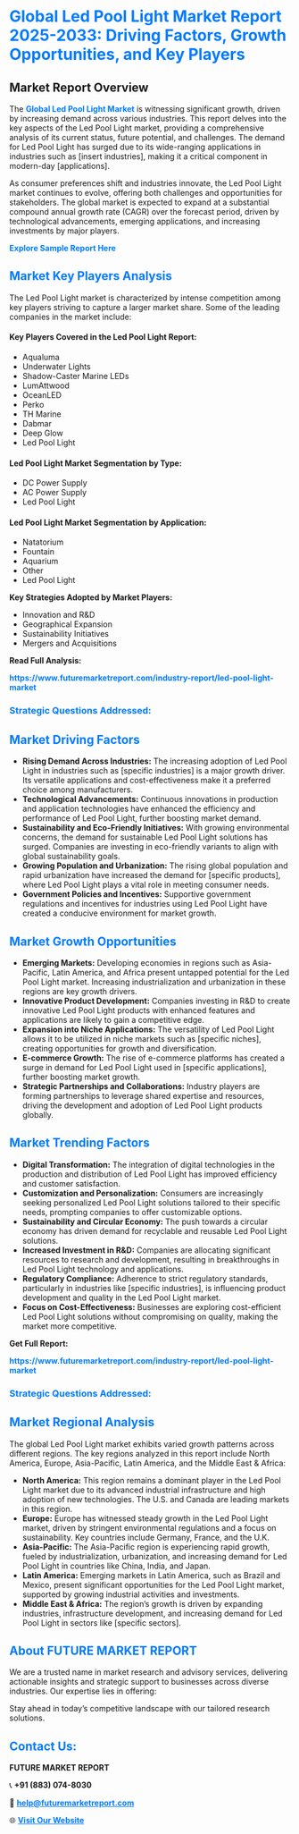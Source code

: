 <h1 style="color: #007BFF;">Global Led Pool Light Market Report 2025-2033: Driving Factors, Growth Opportunities, and Key Players</h1>

<section id="overview">
<h2>Market Report Overview</h2>
<p>The <a href="https://www.futuremarketreport.com/industry-report/led-pool-light-market" style="color: #007BFF; text-decoration: none;"><strong>Global Led Pool Light Market</strong></a> is witnessing significant growth, driven by increasing demand across various industries. This report delves into the key aspects of the Led Pool Light market, providing a comprehensive analysis of its current status, future potential, and challenges. The demand for Led Pool Light has surged due to its wide-ranging applications in industries such as [insert industries], making it a critical component in modern-day [applications].</p>
<p>As consumer preferences shift and industries innovate, the Led Pool Light market continues to evolve, offering both challenges and opportunities for stakeholders. The global market is expected to expand at a substantial compound annual growth rate (CAGR) over the forecast period, driven by technological advancements, emerging applications, and increasing investments by major players.</p>
</section>

<section id="overview">
<p><a href="https://www.futuremarketreport.com/request-sample/reportId=99971" style="color: #007BFF; text-decoration: none;"><strong>Explore Sample Report Here</strong></a></p>
</section>

<section id="key-players">
<h2 style="color: #007BFF;">Market Key Players Analysis</h2>
<p>The Led Pool Light market is characterized by intense competition among key players striving to capture a larger market share. Some of the leading companies in the market include:</p>
<h4>Key Players Covered in the Led Pool Light Report:</h4>
<ul><li>Aqualuma</li><li>Underwater Lights</li><li>Shadow-Caster Marine LEDs</li><li>LumAttwood</li><li>OceanLED</li><li>Perko</li><li>TH Marine</li><li>Dabmar</li><li>Deep Glow</li><li>Led Pool Light</li></ul>
<h4>Led Pool Light Market Segmentation by Type:</h4>
<ul><li>DC Power Supply</li><li>AC Power Supply</li><li>Led Pool Light</li></ul>

<h4>Led Pool Light Market Segmentation by Application:</h4>
<ul><li>Natatorium</li><li>Fountain</li><li>Aquarium</li><li>Other</li><li>Led Pool Light</li></ul>
<p><strong>Key Strategies Adopted by Market Players:</strong></p>
<ul>
<li>Innovation and R&D</li>
<li>Geographical Expansion</li>
<li>Sustainability Initiatives</li>
<li>Mergers and Acquisitions</li>
</ul>
</section>

<section>
<p><strong>Read Full Analysis: </strong></p><a href="https://www.futuremarketreport.com/industry-report/led-pool-light-market" style="color: #007BFF; text-decoration: none;"><strong>https://www.futuremarketreport.com/industry-report/led-pool-light-market</strong></a>
<h3 style="color: #007BFF;">Strategic Questions Addressed:</h3>
</section>

<section id="driving-factors">
<h2 style="color: #007BFF;">Market Driving Factors</h2>
<ul>
<li><strong>Rising Demand Across Industries:</strong> The increasing adoption of Led Pool Light in industries such as [specific industries] is a major growth driver. Its versatile applications and cost-effectiveness make it a preferred choice among manufacturers.</li>
<li><strong>Technological Advancements:</strong> Continuous innovations in production and application technologies have enhanced the efficiency and performance of Led Pool Light, further boosting market demand.</li>
<li><strong>Sustainability and Eco-Friendly Initiatives:</strong> With growing environmental concerns, the demand for sustainable Led Pool Light solutions has surged. Companies are investing in eco-friendly variants to align with global sustainability goals.</li>
<li><strong>Growing Population and Urbanization:</strong> The rising global population and rapid urbanization have increased the demand for [specific products], where Led Pool Light plays a vital role in meeting consumer needs.</li>
<li><strong>Government Policies and Incentives:</strong> Supportive government regulations and incentives for industries using Led Pool Light have created a conducive environment for market growth.</li>
</ul>
</section>

<section id="growth-opportunities">
<h2 style="color: #007BFF;">Market Growth Opportunities</h2>
<ul>
<li><strong>Emerging Markets:</strong> Developing economies in regions such as Asia-Pacific, Latin America, and Africa present untapped potential for the Led Pool Light market. Increasing industrialization and urbanization in these regions are key growth drivers.</li>
<li><strong>Innovative Product Development:</strong> Companies investing in R&D to create innovative Led Pool Light products with enhanced features and applications are likely to gain a competitive edge.</li>
<li><strong>Expansion into Niche Applications:</strong> The versatility of Led Pool Light allows it to be utilized in niche markets such as [specific niches], creating opportunities for growth and diversification.</li>
<li><strong>E-commerce Growth:</strong> The rise of e-commerce platforms has created a surge in demand for Led Pool Light used in [specific applications], further boosting market growth.</li>
<li><strong>Strategic Partnerships and Collaborations:</strong> Industry players are forming partnerships to leverage shared expertise and resources, driving the development and adoption of Led Pool Light products globally.</li>
</ul>
</section>

<section id="trending-factors">
<h2 style="color: #007BFF;">Market Trending Factors</h2>
<ul>
<li><strong>Digital Transformation:</strong> The integration of digital technologies in the production and distribution of Led Pool Light has improved efficiency and customer satisfaction.</li>
<li><strong>Customization and Personalization:</strong> Consumers are increasingly seeking personalized Led Pool Light solutions tailored to their specific needs, prompting companies to offer customizable options.</li>
<li><strong>Sustainability and Circular Economy:</strong> The push towards a circular economy has driven demand for recyclable and reusable Led Pool Light solutions.</li>
<li><strong>Increased Investment in R&D:</strong> Companies are allocating significant resources to research and development, resulting in breakthroughs in Led Pool Light technology and applications.</li>
<li><strong>Regulatory Compliance:</strong> Adherence to strict regulatory standards, particularly in industries like [specific industries], is influencing product development and quality in the Led Pool Light market.</li>
<li><strong>Focus on Cost-Effectiveness:</strong> Businesses are exploring cost-efficient Led Pool Light solutions without compromising on quality, making the market more competitive.</li>
</ul>
</section>

<section>
<p><strong>Get Full Report: </strong></p><a href="https://www.futuremarketreport.com/industry-report/led-pool-light-market" style="color: #007BFF; text-decoration: none;"><strong>https://www.futuremarketreport.com/industry-report/led-pool-light-market</strong></a>
<h3 style="color: #007BFF;">Strategic Questions Addressed:</h3>
</section>


<section id="regional-analysis">
<h2 style="color: #007BFF;">Market Regional Analysis</h2>
<p>The global Led Pool Light market exhibits varied growth patterns across different regions. The key regions analyzed in this report include North America, Europe, Asia-Pacific, Latin America, and the Middle East & Africa:</p>
<ul>
<li><strong>North America:</strong> This region remains a dominant player in the Led Pool Light market due to its advanced industrial infrastructure and high adoption of new technologies. The U.S. and Canada are leading markets in this region.</li>
<li><strong>Europe:</strong> Europe has witnessed steady growth in the Led Pool Light market, driven by stringent environmental regulations and a focus on sustainability. Key countries include Germany, France, and the U.K.</li>
<li><strong>Asia-Pacific:</strong> The Asia-Pacific region is experiencing rapid growth, fueled by industrialization, urbanization, and increasing demand for Led Pool Light in countries like China, India, and Japan.</li>
<li><strong>Latin America:</strong> Emerging markets in Latin America, such as Brazil and Mexico, present significant opportunities for the Led Pool Light market, supported by growing industrial activities and investments.</li>
<li><strong>Middle East & Africa:</strong> The region’s growth is driven by expanding industries, infrastructure development, and increasing demand for Led Pool Light in sectors like [specific sectors].</li>
</ul>
</section>

<footer>
<h2 style="color: #007BFF;">About FUTURE MARKET REPORT</h2>
<p>We are a trusted name in market research and advisory services, delivering actionable insights and strategic support to businesses across diverse industries. Our expertise lies in offering:</p>

<p>Stay ahead in today’s competitive landscape with our tailored research solutions.</p>

<h2 style="color: #007BFF;">Contact Us:</h2>
<p><strong>FUTURE MARKET REPORT</strong></p>
<p>📞 <strong>+91 (883) 074-8030</strong></p>
<p>📧 <strong><a href="mailto:help@futuremarketreport.com" style="color: #007BFF;">help@futuremarketreport.com</a></strong></p>
<p>🌐 <strong><a href="https://www.futuremarketreport.com/" style="color: #007BFF;">Visit Our Website</a></strong></p>
</footer>